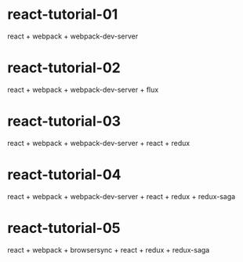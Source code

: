 # react-tutorial-01
react + webpack + webpack-dev-server

# react-tutorial-02
react + webpack + webpack-dev-server + flux

# react-tutorial-03 
react + webpack + webpack-dev-server + react + redux

# react-tutorial-04
react + webpack + webpack-dev-server + react + redux + redux-saga

# react-tutorial-05
react + webpack + browsersync + react + redux + redux-saga

